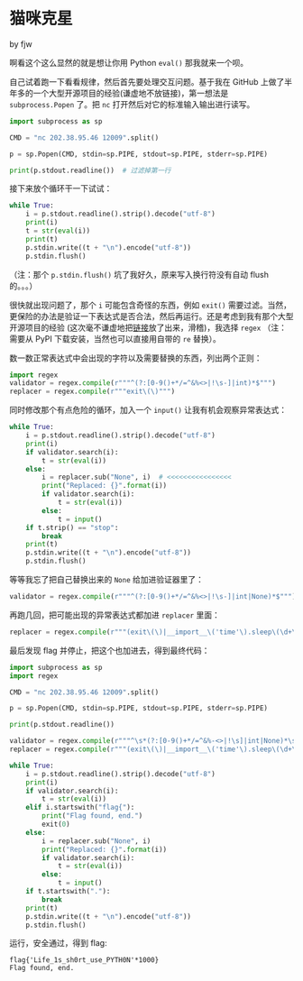 # 猫咪克星

by fjw

啊看这个这么显然的就是想让你用 Python `eval()` 那我就来一个呗。

自己试着跑一下看看规律，然后首先要处理交互问题。基于我在 GitHub 上做了半年多的一个大型开源项目的经验(谦虚地不放链接)，第一想法是 `subprocess.Popen` 了。把 `nc` 打开然后对它的标准输入输出进行读写。

```python
import subprocess as sp

CMD = "nc 202.38.95.46 12009".split()

p = sp.Popen(CMD, stdin=sp.PIPE, stdout=sp.PIPE, stderr=sp.PIPE)

print(p.stdout.readline())  # 过滤掉第一行
```

接下来放个循环干一下试试：

```python
while True:
    i = p.stdout.readline().strip().decode("utf-8")
    print(i)
    t = str(eval(i))
    print(t)
    p.stdin.write((t + "\n").encode("utf-8"))
    p.stdin.flush()
```

（注：那个 `p.stdin.flush()` 坑了我好久，原来写入换行符没有自动 flush 的。。。）

很快就出现问题了，那个 `i` 可能包含奇怪的东西，例如 `exit()` 需要过滤。当然，更保险的办法是验证一下表达式是否合法，然后再运行。还是考虑到我有那个大型开源项目的经验 (这次毫不谦虚地把[链接](https://github.com/Charcoal-SE/SmokeDetector)放了出来，滑稽)，我选择 `regex` （注：需要从 PyPI 下载安装，当然也可以直接用自带的 `re` 替换）。

数一数正常表达式中会出现的字符以及需要替换的东西，列出两个正则：

```python
import regex
validator = regex.compile(r"""^(?:[0-9()+*/=^&%<>|!\s-]|int)*$""")
replacer = regex.compile(r"""exit\(\)""")
```

同时修改那个有点危险的循环，加入一个 `input()` 让我有机会观察异常表达式：

```python
while True:
    i = p.stdout.readline().strip().decode("utf-8")
    print(i)
    if validator.search(i):
        t = str(eval(i))
    else:
        i = replacer.sub("None", i)  # <<<<<<<<<<<<<<<<
        print("Replaced: {}".format(i))
        if validator.search(i):
            t = str(eval(i))
        else:
            t = input()
    if t.strip() == "stop":
        break
    print(t)
    p.stdin.write((t + "\n").encode("utf-8"))
    p.stdin.flush()
```

等等我忘了把自己替换出来的 `None` 给加进验证器里了：

```python
validator = regex.compile(r"""^(?:[0-9()+*/=^&%<>|!\s-]|int|None)*$""")
```



再跑几回，把可能出现的异常表达式都加进 `replacer` 里面：

```python
replacer = regex.compile(r"""(exit\(\)|__import__\('time'\).sleep\(\d+\)|__import__\('os'\).system\('find ~'\)|print\('[\\x0-9a-f]+'\))""")
```

最后发现 flag 并停止，把这个也加进去，得到最终代码：

```python
import subprocess as sp
import regex

CMD = "nc 202.38.95.46 12009".split()

p = sp.Popen(CMD, stdin=sp.PIPE, stdout=sp.PIPE, stderr=sp.PIPE)

print(p.stdout.readline())

validator = regex.compile(r"""^\s*(?:[0-9()+*/=^&%-<>|!\s]|int|None)*\s*$""")
replacer = regex.compile(r"""(exit\(\)|__import__\('time'\).sleep\(\d+\)|__import__\('os'\).system\('find ~'\)|print\('[\\x0-9a-f]+'\))""")

while True:
    i = p.stdout.readline().strip().decode("utf-8")
    print(i)
    if validator.search(i):
        t = str(eval(i))
    elif i.startswith("flag{"):
        print("Flag found, end.")
        exit(0)
    else:
        i = replacer.sub("None", i)
        print("Replaced: {}".format(i))
        if validator.search(i):
            t = str(eval(i))
        else:
            t = input()
    if t.startswith("."):
        break
    print(t)
    p.stdin.write((t + "\n").encode("utf-8"))
    p.stdin.flush()
```

运行，安全通过，得到 flag:

```
flag{'Life_1s_sh0rt_use_PYTH0N'*1000}
Flag found, end.
```


